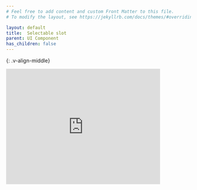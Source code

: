 ```yaml
---
# Feel free to add content and custom Front Matter to this file.
# To modify the layout, see https://jekyllrb.com/docs/themes/#overriding-theme-defaults

layout: default
title:  Selectable slot
parent: UI Component
has_children: false
---
```

{: .v-align-middle}
<iframe width="420" height="315" src="https://youtube.com/embed/5WDKDsCVU24" frameborder="0" allowfullscreen></iframe>